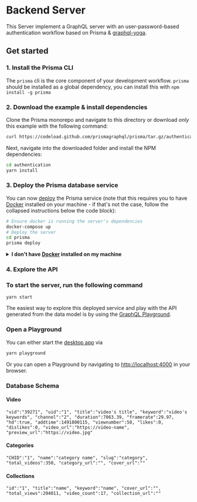 # Backend Server

This Server implement a GraphQL server with an user-password-based authentication workflow based on Prisma & [graphql-yoga](https://github.com/graphcool/graphql-yoga).

## Get started

### 1. Install the Prisma CLI

The `prisma` cli is the core component of your development workflow. `prisma` should be installed as a global dependency, you can install this with `npm install -g prisma`

### 2. Download the example & install dependencies

Clone the Prisma monorepo and navigate to this directory or download _only_ this example with the following command:

```sh
curl https://codeload.github.com/prismagraphql/prisma/tar.gz/authentication | tar -xz --strip=2 prisma-master/examples/application-server
```

Next, navigate into the downloaded folder and install the NPM dependencies:

```sh
cd authentication
yarn install
```

### 3. Deploy the Prisma database service

You can now [deploy](https://www.prisma.io/docs/reference/cli-command-reference/database-service/prisma-deploy-kee1iedaov) the Prisma service (note that this requires you to have [Docker](https://www.docker.com) installed on your machine - if that's not the case, follow the collapsed instructions below the code block):

```sh
# Ensure docker is running the server's dependencies
docker-compose up
# Deploy the server
cd prisma
prisma deploy
```

<details>
 <summary><strong>I don't have <a href="https://www.docker.com">Docker</a> installed on my machine</strong></summary>

To deploy your service to a demo server (rather than locally with Docker), please follow [this link](https://www.prisma.io/docs/quickstart/).

</details>

### 4. Explore the API

### To start the server, run the following command

`yarn start`

The easiest way to explore this deployed service and play with the API generated from the data model is by using the [GraphQL Playground](https://github.com/graphcool/graphql-playground).

### Open a Playground

You can either start the [desktop app](https://github.com/graphcool/graphql-playground) via

```sh
yarn playground
```

Or you can open a Playground by navigating to [http://localhost:4000](http://localhost:4000) in your browser.


### Database Schema

#### Video
`
"vid":"39271",
"uid":"1",
"title":"video's title",
"keyword":"video's keywords",
"channel":"2",
"duration":7063.39,
"framerate":29.97,
"hd":true,
"addtime":1491800115,
"viewnumber":50,
"likes":0,
"dislikes":0,
"video_url":"https://video-name",
"preview_url":"https://video.jpg"
`

#### Categories
`
"CHID":"1",
"name":"category name",
"slug":"category",
"total_videos":350,
"category_url":"",
"cover_url":""
`
#### Collections
`
"id":"1",
"title":"name",
"keyword":"name",
"cover_url":"",
"total_views":204011,
"video_count":17,
"collection_url":""
`

